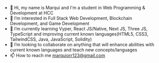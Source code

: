 - 👋 Hi, my name is Marqui and I'm a student in Web Programming & Development at HCC
- 👀 I’m interested in Full Stack Web Development, Blockchain Development, and Game Development 
- 🌱 I’m currently learning Vyper, React JS/Native, Next JS, Three JS, TypeScript and improving current known languages(HTML5, CSS3, TailwindCSS, Java, JavaScript, Solidity)
- 💞️ I’m looking to collaborate on anything that will enhance abilities with current known languages and teach new concepts/languages 
- 📫 How to reach me marquiorr123@gmail.com

<!---
Marqui-13/Marqui-13 is a ✨ special ✨ repository because its `README.md` (this file) appears on your GitHub profile.
You can click the Preview link to take a look at your changes.
--->
